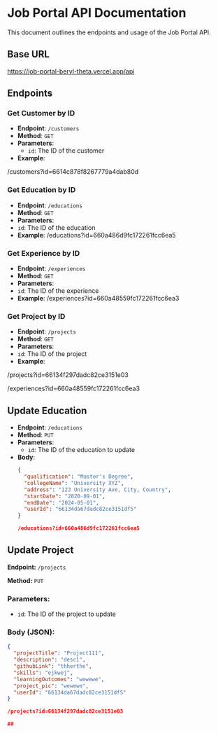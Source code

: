 # Job Portal API Documentation

This document outlines the endpoints and usage of the Job Portal API.

## Base URL

https://job-portal-beryl-theta.vercel.app/api



## Endpoints

### Get Customer by ID

- **Endpoint**: `/customers`
- **Method**: `GET`
- **Parameters**:
  - `id`: The ID of the customer
- **Example**:

/customers?id=6614c878f8267779a4dab80d



### Get Education by ID

- **Endpoint**: `/educations`
- **Method**: `GET`
- **Parameters**:
- `id`: The ID of the education
- **Example**:
/educations?id=660a486d9fc172261fcc6ea5



### Get Experience by ID

- **Endpoint**: `/experiences`
- **Method**: `GET`
- **Parameters**:
- `id`: The ID of the experience
- **Example**:
/experiences?id=660a48559fc172261fcc6ea3



### Get Project by ID

- **Endpoint**: `/projects`
- **Method**: `GET`
- **Parameters**:
- `id`: The ID of the project
- **Example**:

/projects?id=66134f297dadc82ce3151e03





/experiences?id=660a48559fc172261fcc6ea3

## Update Education

- **Endpoint**: `/educations`
- **Method**: `PUT`
- **Parameters**:
  - `id`: The ID of the education to update
- **Body**:
  ```json
  {
    "qualification": "Master's Degree",
    "collegeName": "University XYZ",
    "address": "123 University Ave, City, Country",
    "startDate": "2020-09-01",
    "endDate": "2024-05-01",
    "userId": "66134da67dadc82ce3151df5"
  }

  /educations?id=660a486d9fc172261fcc6ea5

## Update Project

**Endpoint:** `/projects`

**Method:** `PUT`

### Parameters:
- `id`: The ID of the project to update

### Body (JSON):
```json
{
  "projectTitle": "Project111",
  "description": "desc1",
  "githubLink": "thherthe",
  "skills": "ejkwej",
  "learningOutcomes": "wewewe",
  "project_pic": "wewewe",
  "userId": "66134da67dadc82ce3151df5"
}

/projects?id=66134f297dadc82ce3151e03

##